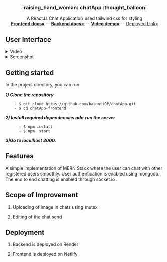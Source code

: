 
<div id="top"></div>


<!-- PROJECT LOGO -->
<br />
<div align="center">
  <a href="https://github.com/shamvi-05/chatApp">
    
<!--     <img src="img.jpg" alt="Logo" width="200" height="90" /> -->
  </a>
 
  <h3 align="center">:raising_hand_woman: chatApp :thought_balloon:</h3>

  <p align="center">
<!--      <img src="src/assest/pic6.jpg" alt="Logo" width="200" height="90"> -->
    A ReactJs Chat Application used tailwind css for styling 
    <br />
    <a href="https://github.com/shamvi-05/chatApp-frontend"><strong> Frontend docs»</strong></a>
     --
     <a href="https://github.com/shamvi-05/chatApp-frontend"><strong> Backend docs»</strong></a>
     --
     <a href="https://youtu.be/0ZClPjnnu7o"><strong>Video demo»</strong></a>
     --
     <a href="https://chatapp-shambhavi.netlify.app/">Deployed Link»</a>
    <br />
  
   
  </p>
</div>


 ## User Interface 


<details>
  <summary> Video </summary>
 
https://github.com/shamvi-05/chatApp-frontend/assets/78691639/3a0768ed-fcd0-460a-8959-bd00a0ed473a
  </details>
<details>
<summary> Screenshot </summary>
  <img width="1437" alt="pic" src="https://github.com/shamvi-05/chatApp-frontend/assets/78691639/660179c6-8c06-447e-a1ab-b8c2906b29a4">

</details>


## Getting started

In the project directory, you can run:

**_1) Clone the repository._**

        - $ git clone https://github.com/basantiOP/chatApp.git
        - $ cd chatApp-frontend

**_2) Install required dependencies adn run the server_**
          
          - $ npm install
          - $ npm  start
**_3)Go to localhost 3000._**


## Features 
A simple implementation of MERN Stack where the user can chat with other registered users smoothly. User authentication is enabled using mongodb. The end to end chatting is enabled through socket.io .

## Scope of Improvement 

1) Uploading of image in chats using mutex 

2) Editing of the chat send 


## Deployment

 1) Backend is deployed on Render 

 2) Frontend is deployed on Netlify 







